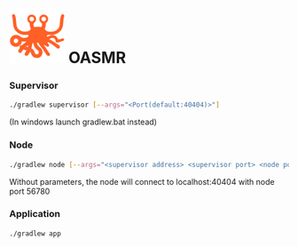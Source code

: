 <h1><img src="OASMR.png" width="100"> <a style="text-align: center"> OASMR</a> </h1> 


### Supervisor

```bash
./gradlew supervisor [--args="<Port(default:40404)>"]
```
(In windows launch gradlew.bat instead)
### Node
```bash
./gradlew node [--args="<supervisor address> <supervisor port> <node port>"]
```
Without parameters, the node will connect to localhost:40404 with node port 56780

### Application
```bash
./gradlew app
```